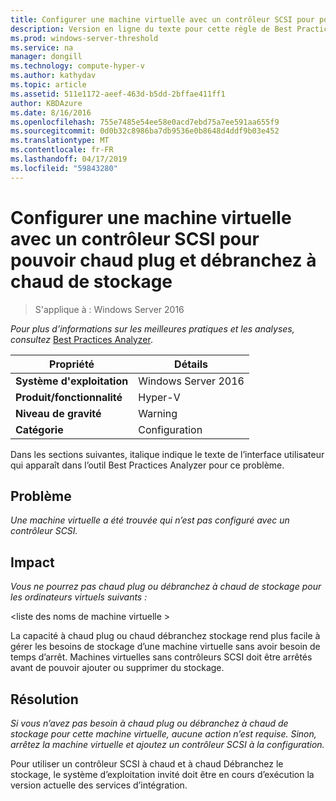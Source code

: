 ```yaml
---
title: Configurer une machine virtuelle avec un contrôleur SCSI pour pouvoir chaud plug et débranchez à chaud de stockage
description: Version en ligne du texte pour cette règle de Best Practices Analyzer.
ms.prod: windows-server-threshold
ms.service: na
manager: dongill
ms.technology: compute-hyper-v
ms.author: kathydav
ms.topic: article
ms.assetid: 511e1172-aeef-463d-b5dd-2bffae411ff1
author: KBDAzure
ms.date: 8/16/2016
ms.openlocfilehash: 755e7485e54ee58e0acd7ebd75a7ee591aa655f9
ms.sourcegitcommit: 0d0b32c8986ba7db9536e0b8648d4ddf9b03e452
ms.translationtype: MT
ms.contentlocale: fr-FR
ms.lasthandoff: 04/17/2019
ms.locfileid: "59843280"
---
```

# <a name="configure-a-virtual-machine-with-a-scsi-controller-to-be-able-to-hot-plug-and-hot-unplug-storage"></a>Configurer une machine virtuelle avec un contrôleur SCSI pour pouvoir chaud plug et débranchez à chaud de stockage

>S'applique à : Windows Server 2016


  
*Pour plus d’informations sur les meilleures pratiques et les analyses, consultez* [Best Practices Analyzer](https://go.microsoft.com/fwlink/?LinkId=122786).  
  
|Propriété|Détails|  
|-|-|  
|**Système d'exploitation**|Windows Server 2016|  
|**Produit/fonctionnalité**|Hyper-V|  
|**Niveau de gravité**|Warning|  
|**Catégorie**|Configuration|  
  
Dans les sections suivantes, italique indique le texte de l’interface utilisateur qui apparaît dans l’outil Best Practices Analyzer pour ce problème.  
  
## <a name="issue"></a>Problème  
  
*Une machine virtuelle a été trouvée qui n’est pas configuré avec un contrôleur SCSI.*  
  
## <a name="impact"></a>Impact  
  
*Vous ne pourrez pas chaud plug ou débranchez à chaud de stockage pour les ordinateurs virtuels suivants :*  
  
\<liste des noms de machine virtuelle >  
  
La capacité à chaud plug ou chaud débranchez stockage rend plus facile à gérer les besoins de stockage d’une machine virtuelle sans avoir besoin de temps d’arrêt. Machines virtuelles sans contrôleurs SCSI doit être arrêtés avant de pouvoir ajouter ou supprimer du stockage.  
  
## <a name="resolution"></a>Résolution  
  
*Si vous n’avez pas besoin à chaud plug ou débranchez à chaud de stockage pour cette machine virtuelle, aucune action n’est requise. Sinon, arrêtez la machine virtuelle et ajoutez un contrôleur SCSI à la configuration.*  
  
Pour utiliser un contrôleur SCSI à chaud et à chaud Débranchez le stockage, le système d’exploitation invité doit être en cours d’exécution la version actuelle des services d’intégration.  
  



